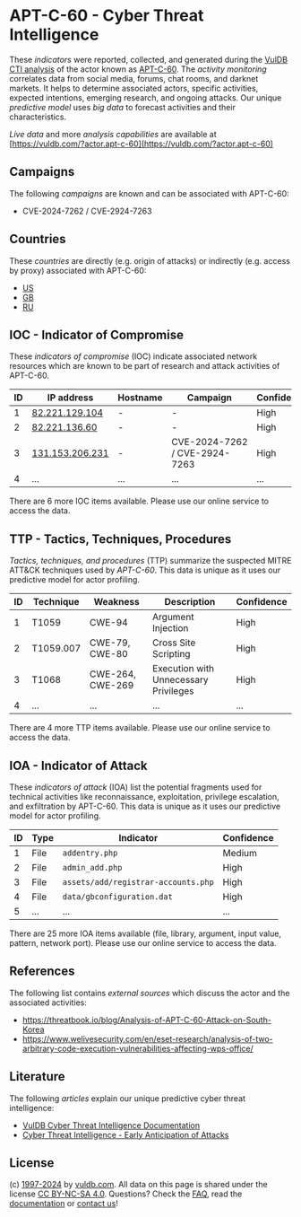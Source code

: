 # APT-C-60 - Cyber Threat Intelligence

These _indicators_ were reported, collected, and generated during the [VulDB CTI analysis](https://vuldb.com/?kb.cti) of the actor known as [APT-C-60](https://vuldb.com/?actor.apt-c-60). The _activity monitoring_ correlates data from social media, forums, chat rooms, and darknet markets. It helps to determine associated actors, specific activities, expected intentions, emerging research, and ongoing attacks. Our unique _predictive model_ uses _big data_ to forecast activities and their characteristics.

_Live data_ and more _analysis capabilities_ are available at [https://vuldb.com/?actor.apt-c-60](https://vuldb.com/?actor.apt-c-60)

## Campaigns

The following _campaigns_ are known and can be associated with APT-C-60:

* CVE⁠-⁠2024⁠-⁠7262 / CVE-2924-7263

## Countries

These _countries_ are directly (e.g. origin of attacks) or indirectly (e.g. access by proxy) associated with APT-C-60:

* [US](https://vuldb.com/?country.us)
* [GB](https://vuldb.com/?country.gb)
* [RU](https://vuldb.com/?country.ru)

## IOC - Indicator of Compromise

These _indicators of compromise_ (IOC) indicate associated network resources which are known to be part of research and attack activities of APT-C-60.

ID | IP address | Hostname | Campaign | Confidence
-- | ---------- | -------- | -------- | ----------
1 | [82.221.129.104](https://vuldb.com/?ip.82.221.129.104) | - | - | High
2 | [82.221.136.60](https://vuldb.com/?ip.82.221.136.60) | - | - | High
3 | [131.153.206.231](https://vuldb.com/?ip.131.153.206.231) | - | CVE⁠-⁠2024⁠-⁠7262 / CVE-2924-7263 | High
4 | ... | ... | ... | ...

There are 6 more IOC items available. Please use our online service to access the data.

## TTP - Tactics, Techniques, Procedures

_Tactics, techniques, and procedures_ (TTP) summarize the suspected MITRE ATT&CK techniques used by _APT-C-60_. This data is unique as it uses our predictive model for actor profiling.

ID | Technique | Weakness | Description | Confidence
-- | --------- | -------- | ----------- | ----------
1 | T1059 | CWE-94 | Argument Injection | High
2 | T1059.007 | CWE-79, CWE-80 | Cross Site Scripting | High
3 | T1068 | CWE-264, CWE-269 | Execution with Unnecessary Privileges | High
4 | ... | ... | ... | ...

There are 4 more TTP items available. Please use our online service to access the data.

## IOA - Indicator of Attack

These _indicators of attack_ (IOA) list the potential fragments used for technical activities like reconnaissance, exploitation, privilege escalation, and exfiltration by APT-C-60. This data is unique as it uses our predictive model for actor profiling.

ID | Type | Indicator | Confidence
-- | ---- | --------- | ----------
1 | File | `addentry.php` | Medium
2 | File | `admin_add.php` | High
3 | File | `assets/add/registrar-accounts.php` | High
4 | File | `data/gbconfiguration.dat` | High
5 | ... | ... | ...

There are 25 more IOA items available (file, library, argument, input value, pattern, network port). Please use our online service to access the data.

## References

The following list contains _external sources_ which discuss the actor and the associated activities:

* https://threatbook.io/blog/Analysis-of-APT-C-60-Attack-on-South-Korea
* https://www.welivesecurity.com/en/eset-research/analysis-of-two-arbitrary-code-execution-vulnerabilities-affecting-wps-office/

## Literature

The following _articles_ explain our unique predictive cyber threat intelligence:

* [VulDB Cyber Threat Intelligence Documentation](https://vuldb.com/?kb.cti)
* [Cyber Threat Intelligence - Early Anticipation of Attacks](https://www.scip.ch/en/?labs.20201022)

## License

(c) [1997-2024](https://vuldb.com/?kb.changelog) by [vuldb.com](https://vuldb.com/?kb.about). All data on this page is shared under the license [CC BY-NC-SA 4.0](https://creativecommons.org/licenses/by-nc-sa/4.0/). Questions? Check the [FAQ](https://vuldb.com/?kb.faq), read the [documentation](https://vuldb.com/?kb) or [contact us](https://vuldb.com/?contact)!
